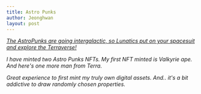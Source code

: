```yaml
---
title: Astro Punks
author: Jeonghwan
layout: post
---
```


<em>[The AstroPunks are going intergalactic, so Lunatics put on your spacesuit and explore the Terraverse!](https://knowhere.art/collections/terra1ty4u8tcf2cq9m86zgs42gg8szj4ulakcf0ka4k)<em>

I have minted two Astro Punks NFTs.
My first NFT minted is Valkyrie ape.
<span class="image centered"><img src="assets/images/NFTs/AstroPunk_#329.jpg" alt="" /></span>
And here's one more man from Terra.
<span class="image centered"><img src="assets/images/NFTs/AstroPunk_#1002.jpg" alt="" /></span>

Great experience to first mint my truly own digital assets.
And.. it's a bit addictive to draw randomly chosen properties.